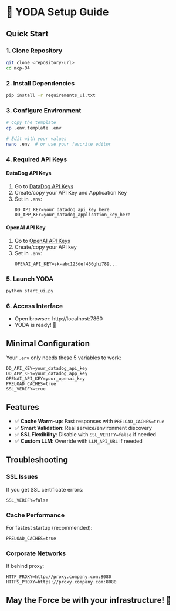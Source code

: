 # 🤖 YODA Setup Guide

## Quick Start

### 1. Clone Repository
```bash
git clone <repository-url>
cd mcp-04
```

### 2. Install Dependencies
```bash
pip install -r requirements_ui.txt
```

### 3. Configure Environment
```bash
# Copy the template
cp .env.template .env

# Edit with your values
nano .env  # or use your favorite editor
```

### 4. Required API Keys

#### DataDog API Keys
1. Go to [DataDog API Keys](https://app.datadoghq.com/organization-settings/api-keys)
2. Create/copy your API Key and Application Key
3. Set in `.env`:
   ```
   DD_API_KEY=your_datadog_api_key_here
   DD_APP_KEY=your_datadog_application_key_here
   ```

#### OpenAI API Key
1. Go to [OpenAI API Keys](https://platform.openai.com/api-keys)
2. Create/copy your API key
3. Set in `.env`:
   ```
   OPENAI_API_KEY=sk-abc123def456ghi789...
   ```

### 5. Launch YODA
```bash
python start_ui.py
```

### 6. Access Interface
- Open browser: http://localhost:7860
- YODA is ready! 🚀

## Minimal Configuration

Your `.env` only needs these 5 variables to work:
```env
DD_API_KEY=your_datadog_api_key
DD_APP_KEY=your_datadog_app_key  
OPENAI_API_KEY=your_openai_key
PRELOAD_CACHES=true
SSL_VERIFY=true
```

## Features

- ✅ **Cache Warm-up**: Fast responses with `PRELOAD_CACHES=true`
- ✅ **Smart Validation**: Real service/environment discovery
- ✅ **SSL Flexibility**: Disable with `SSL_VERIFY=false` if needed
- ✅ **Custom LLM**: Override with `LLM_API_URL` if needed

## Troubleshooting

### SSL Issues
If you get SSL certificate errors:
```env
SSL_VERIFY=false
```

### Cache Performance
For fastest startup (recommended):
```env
PRELOAD_CACHES=true
```

### Corporate Networks
If behind proxy:
```env
HTTP_PROXY=http://proxy.company.com:8080
HTTPS_PROXY=https://proxy.company.com:8080
```

## May the Force be with your infrastructure! 🌟 